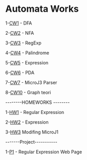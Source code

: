 # Automata Works
1-[CW1](https://hasangulbaba.github.io/AutoMath/CW1) - DFA

2-[CW2](https://hasangulbaba.github.io/AutoMath/CW2) - NFA

3-[CW3](https://hasangulbaba.github.io/AutoMath/CW3_RegularExpressions) - RegExp

4-[CW4](https://hasangulbaba.github.io/AutoMath/CW4) - Palindrome

5-[CW5](https://hasangulbaba.github.io/AutoMath/CW5/CW5) - Expression

6-[CW6](https://hasangulbaba.github.io/AutoMath/CW6) - PDA

7-[CW7](https://hasangulbaba.github.io/AutoMath/cw7/microJ3) - MicroJ3 Parser

8-[CW10](https://hasangulbaba.github.io/AutoMath/cw10.odt) - Graph teori

--------HOMEWORKS --------

1-[HW1](https://hasangulbaba.github.io/AutoMath/HW1) - Regular Expression

2-[HW2](https://hasangulbaba.github.io/AutoMath/HW2/Expression) - Expression

3-[HW3](https://hasangulbaba.github.io/AutoMath/HW3/microJ3) Modifing MicroJ1

-------Project-----------

1-[P1](https://hasangulbaba.github.io/AutoMath/asd) - Regular Expression Web Page
